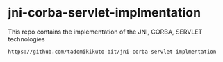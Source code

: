 # jni-corba-servlet-implmentation

This repo contains the implementation of the JNI, CORBA, SERVLET technologies

`https://github.com/tadomikikuto-bit/jni-corba-servlet-implmentation` 
